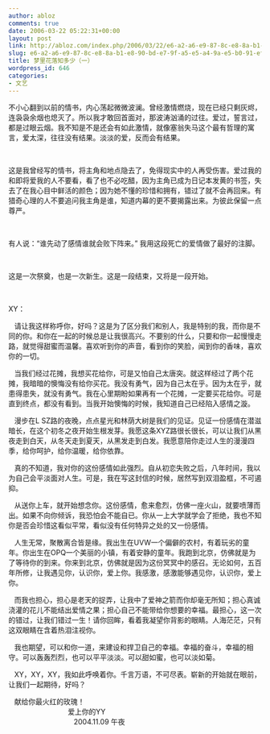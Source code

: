 ```yaml
---
author: abloz
comments: true
date: 2006-03-22 05:22:31+00:00
layout: post
link: http://abloz.com/index.php/2006/03/22/e6-a2-a6-e9-87-8c-e8-8a-b1-e8-90-bd-e7-9f-a5-e5-a4-9a-e5-b0-91-ef-bc-88-e4-b8-80-ef-bc-89/
slug: e6-a2-a6-e9-87-8c-e8-8a-b1-e8-90-bd-e7-9f-a5-e5-a4-9a-e5-b0-91-ef-bc-88-e4-b8-80-ef-bc-89
title: 梦里花落知多少（一）
wordpress_id: 646
categories:
- 文艺
---
```


不小心翻到以前的情书，内心荡起微微波澜。曾经激情燃烧，现在已经只剩灰烬，连袅袅余烟也熄灭了。所以我才敢回首面对，那波涛汹涌的过往。爱过，誓言过，都是过眼云烟。我不知是不是还会有如此激情，就像塞翁失马这个最有哲理的寓言，爱太深，往往没有结果。淡淡的爱，反而会有结果。




 




这是我曾经写的情书，将主角和地点隐去了，免得现实中的人再受伤害。爱过我的和即将爱我的人不要看，看了也不必吃醋，因为主角已成为日记本发黄的书签，失去了在我心目中鲜活的颜色；因为她不懂的珍惜和拥有，错过了就不会再回来。有猎奇心理的人不要追问我主角是谁，知道内幕的更不要揭露出来。为彼此保留一点尊严。




 




有人说：“谁先动了感情谁就会败下阵来。” 我用这段死亡的爱情做了最好的注脚。




 




这是一次祭奠，也是一次新生。这是一段结束，又将是一段开始。




 




XY：  
  
   请让我这样称呼你，好吗？这是为了区分我们和别人，我是特别的我，而你是不同的你。和你在一起的时候总是让我很高兴。不要别的什么，只要和你一起慢慢走路，就觉得甜蜜而温馨。喜欢听到你的声音，看到你的笑脸，闻到你的香味，喜欢你的一切。  
  
   当我们经过花摊，我想买花给你，可是又怕自己太唐突。就这样经过了两个花摊，我暗暗的懊悔没有给你买花。我没有勇气，因为自己太在乎。因为太在乎，就患得患失，就没有勇气。我在心里期盼如果再有一个花摊，一定要买花给你。可是直到终点，都没有看到。当我开始懊悔的时候，我知道自己已经陷入感情之漩。  
  
   漫步在L SZ路的夜晚，点点星光和林荫大树是我们的见证。见证一份感情在潜滋暗长，在这个初冬之夜开始生根发芽。我愿这条XYZ路很长很长，可以让我们从黑夜走到白天，从冬天走到夏天，从黑发走到白发。我愿意陪你走过人生的漫漫四季，给你呵护，给你温暖，给你依靠。  
  
   真的不知道，我对你的这份感情如此强烈。自从初恋失败之后，八年时间，我以为自己会平淡面对人生。可是，我在写这封信的时候，居然写到双泪盈框，不可遏抑。  
  
   从送你上车，就开始想念你。这份感情，愈来愈烈，仿佛一座火山，就要喷薄而出。如果不向你倾诉，我恐怕会不能自已。你从一上大学就学会了拒绝，我也不知你是否会珍惜这看似平常，看似没有任何特异之处的又一份感情。  
  
   人生无常，聚散离合皆是缘。我出生在UVW一个偏僻的农村，有着玩劣的童年。你出生在OPQ一个美丽的小镇，有着安静的童年。我跑到北京，仿佛就是为了等待你的到来。你来到北京，仿佛就是因为这份冥冥中的感召。无论如何，五百年所修，让我遇见你，认识你，爱上你。我感激，感激能够遇见你，认识你，爱上你。  
  
   而我也担心，担心是老天的捉弄，让我中了爱神之箭而你却毫无所知；担心真诚浇灌的花儿不能结出爱情之果；担心自己不能带给你想要的幸福。最担心，这一次的错过，让我们错过一生！请你回眸，看着我凝望你背影的眼睛。人海茫茫，只有这双眼睛在含着热泪注视你。  
  
   我也期望，可以和你一道，来建设和捍卫自己的幸福。幸福的奋斗，幸福的相守。可以轰轰烈烈，也可以平平淡淡。可以甜如蜜，也可以淡如菊。  
  
   XY，XY，XY，我如此呼唤着你。千言万语，不可尽表。崭新的开始就在眼前，让我们一起期待，好吗？  
  
   献给你最火红的玫瑰！  
                              爱上你的YY  
                                 2004.11.09 午夜  

